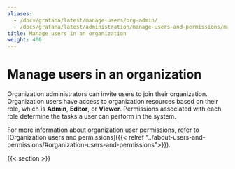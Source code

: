 ```yaml
---
aliases:
  - /docs/grafana/latest/manage-users/org-admin/
  - /docs/grafana/latest/administration/manage-users-and-permissions/manage-org-users/
title: Manage users in an organization
weight: 400
---
```


# Manage users in an organization

Organization administrators can invite users to join their organization. Organization users have access to organization resources based on their role, which is **Admin**, **Editor**, or **Viewer**. Permissions associated with each role determine the tasks a user can perform in the system.

For more information about organization user permissions, refer to [Organization users and permissions]({{< relref "../about-users-and-permissions/#organization-users-and-permissions">}}).

{{< section >}}
